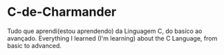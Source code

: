# C-de-Charmander
Tudo que aprendi(estou aprendendo) da Linguagem C, do basíco ao avançado.
Everything I learned (I'm learning) about the C Language, from basic to advanced.

